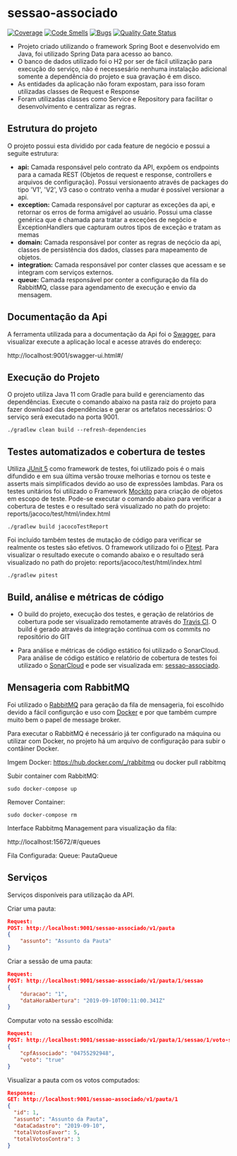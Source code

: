 # sessao-associado

[![Coverage](https://sonarcloud.io/api/project_badges/measure?project=sessao-associado&metric=coverage)](https://sonarcloud.io/dashboard?id=sessao-associado)
[![Code Smells](https://sonarcloud.io/api/project_badges/measure?project=sessao-associado&metric=code_smells)](https://sonarcloud.io/dashboard?id=sessao-associado)
[![Bugs](https://sonarcloud.io/api/project_badges/measure?project=sessao-associado&metric=bugs)](https://sonarcloud.io/dashboard?id=sessao-associado)
[![Quality Gate Status](https://sonarcloud.io/api/project_badges/measure?project=sessao-associado&metric=alert_status)](https://sonarcloud.io/dashboard?id=sessao-associado)

- Projeto criado utilizando o framework Spring Boot e desenvolvido em Java, foi utilizado Spring Data para acesso ao banco. 
- O banco de dados utilizado foi o H2 por ser de fácil utilização para execução do serviço, não é necessesário nenhuma instalação adicional somente a dependência do projeto e sua gravação é em disco.
- As entidades da aplicação não foram expostam, para isso foram utilizadas classes de Request e Response
- Foram utilizadas classes como Service e Repository para facilitar o desenvolvimento e centralizar as regras.

## Estrutura do projeto
O projeto possui esta dividido por cada feature de negócio e possui a seguite estrutura:
- **api:** Camada responsável pelo contrato da API, expôem os endpoints para a camada REST (Objetos de request e response, controllers e arquivos de configuração). Possui versionaento através de packages do tipo 'V1', 'V2', V3 caso o contrato venha a mudar é possível versionar a api.
- **exception:** Camada responsável por capturar as exceções da api, e retornar os erros de forma amigável ao usuário. Possui uma classe genérica que é chamada para tratar a exceções de negócio e ExceptionHandlers que capturam outros tipos de exceção e tratam as memas
- **domain:** Camada responsável por conter as regras de neçócio da api, classes de persistência dos dados, classes para mapeamento de objetos.
- **integration:** Camada responsável por conter classes que acessam e se integram com serviços externos.
- **queue:** Camada responsável por conter a configuração da fila do RabbitMQ, classe para agendamento de execução e envio da mensagem.

## Documentação da Api
A ferramenta utilizada para a documentação da Api foi o [Swagger](https://swagger.io), para visualizar execute a aplicação local e acesse através do endereço:

http://localhost:9001/swagger-ui.html#/

## Execução do Projeto
O projeto utiliza Java 11 com Gradle para build e gerenciamento das dependências.
Execute o comando abaixo na pasta raiz do projeto para fazer download das dependências e gerar os artefatos necessários:
O serviço será executado na porta 9001.
```
./gradlew clean build --refresh-dependencies
```

## Testes automatizados e cobertura de testes
Utiliza [JUnit 5](https://junit.org/junit5/) como framework de testes, foi utilizado pois é o mais difundido e em sua última versão trouxe melhorias e tornou os teste e asserts mais simplificados devido ao uso de expressões lambdas. Para os testes unitários foi utilizado o Framework [Mockito](https://site.mockito.org/) para criação de objetos em escopo de teste.
Pode-se executar o comando abaixo para verificar a cobertura de testes e o resultado será visualizado no path do projeto: reports/jacoco/test/html/index.html
```
./gradlew build jacocoTestReport
```
Foi incluído também testes de mutação de código para verificar se realmente os testes são efetivos. O framework utilizado foi o [Pitest](http://pitest.org/). Para visualizar o resultado execute o comando abaixo e o resultado será visualizado no path do projeto: reports/jacoco/test/html/index.html

```
./gradlew pitest
```

## Build, análise e métricas de código
- O build do projeto, execução dos testes, e geração de relatórios de cobertura pode ser visualizado remotamente através do [Travis CI](https://travis-ci.com/vandersozc/sessao-associado). O build é gerado através da integração contínua com os commits no repositório do GIT

- Para análise e métricas de código estático foi utilizado o SonarCloud.
Para análise de código estático e relatório de cobertura de testes foi utilizado o [SonarCloud](https://sonarcloud.io) e pode ser visualizada em: [sessao-associado](https://sonarcloud.io/dashboard?id=sessao-associado).

## Mensageria com RabbitMQ
Foi utilizado o [RabbitMQ](https://www.rabbitmq.com/) para geração da fila de mensageria, foi escolhido devido a fácil configurção e uso com [Docker](https://www.docker.com/) e por que também cumpre muito bem o papel de message broker.

Para executar o RabbitMQ é necessário já ter configurado na máquina ou utilizar com Docker, no projeto há um arquivo de configuração para subir o contâiner Docker.

Imgem Docker: 
https://hub.docker.com/_/rabbitmq ou  docker pull rabbitmq

Subir container com RabbitMQ: 
```
sudo docker-compose up
```
Remover Container: 
```
sudo docker-compose rm
```
Interface Rabbitmq Management para visualização da fila: 

http://localhost:15672/#/queues

Fila Configurada: 
Queue: PautaQueue

## Serviços

Serviços disponíveis para utilização da API.

Criar uma pauta: 
```json
Request:
POST: http://localhost:9001/sessao-associado/v1/pauta
{
	"assunto": "Assunto da Pauta"
}
```

Criar a sessão de uma pauta: 
```json
Request: 
POST: http://localhost:9001/sessao-associado/v1/pauta/1/sessao
{
	"duracao": "1",
	"dataHoraAbertura": "2019-09-10T00:11:00.341Z"
}
```

Computar voto na sessão escolhida: 
```json
Request: 
POST: http://localhost:9001/sessao-associado/v1/pauta/1/sessao/1/voto-sessao
{
	"cpfAssociado": "04755292948",
	"voto": "true"
}
```

Visualizar a pauta com os votos computados: 
```json
Response:
GET: http://localhost:9001/sessao-associado/v1/pauta/1
{
  "id": 1,
  "assunto": "Assunto da Pauta",
  "dataCadastro": "2019-09-10",
  "totalVotosFavor": 5,
  "totalVotosContra": 3
}
```

